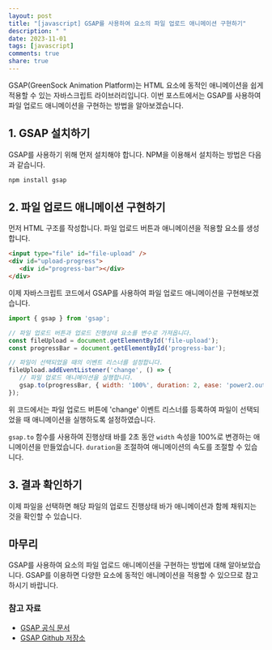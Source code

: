 ```yaml
---
layout: post
title: "[javascript] GSAP를 사용하여 요소의 파일 업로드 애니메이션 구현하기"
description: " "
date: 2023-11-01
tags: [javascript]
comments: true
share: true
---
```


GSAP(GreenSock Animation Platform)는 HTML 요소에 동적인 애니메이션을 쉽게 적용할 수 있는 자바스크립트 라이브러리입니다. 이번 포스트에서는 GSAP를 사용하여 파일 업로드 애니메이션을 구현하는 방법을 알아보겠습니다.

## 1. GSAP 설치하기

GSAP를 사용하기 위해 먼저 설치해야 합니다. NPM을 이용해서 설치하는 방법은 다음과 같습니다.

```bash
npm install gsap
```

## 2. 파일 업로드 애니메이션 구현하기

먼저 HTML 구조를 작성합니다. 파일 업로드 버튼과 애니메이션을 적용할 요소를 생성합니다.

```html
<input type="file" id="file-upload" />
<div id="upload-progress">
   <div id="progress-bar"></div>
</div>
```

이제 자바스크립트 코드에서 GSAP를 사용하여 파일 업로드 애니메이션을 구현해보겠습니다.

```javascript
import { gsap } from 'gsap';

// 파일 업로드 버튼과 업로드 진행상태 요소를 변수로 가져옵니다.
const fileUpload = document.getElementById('file-upload');
const progressBar = document.getElementById('progress-bar');

// 파일이 선택되었을 때의 이벤트 리스너를 설정합니다.
fileUpload.addEventListener('change', () => {
   // 파일 업로드 애니메이션을 실행합니다.
   gsap.to(progressBar, { width: '100%', duration: 2, ease: 'power2.out' });
});
```

위 코드에서는 파일 업로드 버튼에 'change' 이벤트 리스너를 등록하여 파일이 선택되었을 때 애니메이션을 실행하도록 설정하였습니다. 

`gsap.to` 함수를 사용하여 진행상태 바를 2초 동안 `width` 속성을 100%로 변경하는 애니메이션을 만들었습니다. `duration`을 조절하여 애니메이션의 속도를 조절할 수 있습니다.

## 3. 결과 확인하기

이제 파일을 선택하면 해당 파일의 업로드 진행상태 바가 애니메이션과 함께 채워지는 것을 확인할 수 있습니다.

## 마무리

GSAP를 사용하여 요소의 파일 업로드 애니메이션을 구현하는 방법에 대해 알아보았습니다. GSAP를 이용하면 다양한 요소에 동적인 애니메이션을 적용할 수 있으므로 참고하시기 바랍니다.

### 참고 자료

- [GSAP 공식 문서](https://greensock.com/gsap/)
- [GSAP Github 저장소](https://github.com/greensock/GSAP)
